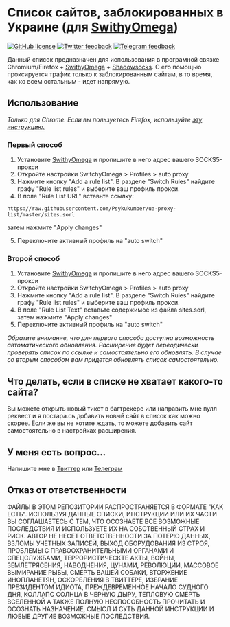 # Список сайтов, заблокированных в Украине (для [SwithyOmega](https://github.com/FelisCatus/SwitchyOmega))
[![GitHub license](https://img.shields.io/badge/license-Unlicense-blue.svg)](https://raw.githubusercontent.com/Psykukumber/ua-proxy-list/master/LICENSE) [![Twitter feedback](https://img.shields.io/badge/feedback-twitter-blue.svg)](https://twitter.com/psykukumber) [![Telegram feedback](https://img.shields.io/badge/feedback-telegram-blue.svg)](https://t.me/psykukumber)

Данный список предназначен для использования в програмной связке Chromium/Firefox + [SwithyOmega](https://github.com/FelisCatus/SwitchyOmega) + [Shadowsocks](https://shadowsocks.org). С его помощью проксируется трафик только к заблокированным сайтам, в то время, как ко всем остальным - идет напрямую.

## Использование

_Только для Chrome. Если вы пользуетесь Firefox, используйте [эту инструкцию.](https://github.com/Psykukumber/ua-proxy-list/wiki/Firefox-Configuration)_

### Первый способ 

1. Установите [SwithyOmega](https://chrome.google.com/webstore/detail/padekgcemlokbadohgkifijomclgjgif) и пропишите в него адрес вашего SOCKS5-прокси
2. Откройте настройки SwitchyOmega > Profiles > auto proxy
3. Нажмите кнопку "Add a rule list". В разделе "Switch Rules" найдите графу "Rule list rules" и выберите ваш профиль прокси.
4. В поле "Rule List URL" вставьте ссылку:
```
https://raw.githubusercontent.com/Psykukumber/ua-proxy-list/master/sites.sorl
```
затем нажмите "Apply changes"

5. Переключите активный профиль на "auto switch"

### Второй способ

1. Установите [SwithyOmega](https://chrome.google.com/webstore/detail/padekgcemlokbadohgkifijomclgjgif) и пропишите в него адрес вашего SOCKS5-прокси
2. Откройте настройки SwitchyOmega > Profiles > auto proxy
3. Нажмите кнопку "Add a rule list". В разделе "Switch Rules" найдите графу "Rule list rules" и выберите ваш профиль прокси.
4. В поле "Rule List Text" вставьте содержимое из файла sites.sorl, затем нажмите "Apply changes"
5. Переключите активный профиль на "auto switch"

_Обратите внимание, что для первого способа доступна возможность автоматического обновления. Расширение будет переодически проверять список по ссылке и самостоятельно его обновлять. В случае со вторым способом вам придется обновлять список самостоятельно._

## Что делать, если в списке не хватает какого-то сайта?

Вы можете открыть новый тикет в багтрекере или направить мне пулл реквест и я постара.сь добавить новый сайт в список как можно скорее. Если же вы не хотите ждать, то можете добавить сайт самостоятельно в настройках расширения.

## У меня есть вопрос...

Напишите мне в [Твиттер](https://twitter.com/psykukumber) или [Телеграм](https://t.me/psykukumber)

## Отказ от ответственности

ФАЙЛЫ В ЭТОМ РЕПОЗИТОРИИ РАСПРОСТРАНЯЕТСЯ В ФОРМАТЕ "КАК ЕСТЬ". ИСПОЛЬЗУЯ ДАННЫЕ СПИСКИ, ИНСТРУКЦИИ ИЛИ ИХ ЧАСТИ ВЫ СОГЛАШАЕТЕСЬ С ТЕМ, ЧТО ОСОЗНАЕТЕ ВСЕ ВОЗМОЖНЫЕ ПОСЛЕДСТВИЯ И ИСПОЛЬЗУЕТЕ ИХ НА СОБСТВЕННЫЙ СТРАХ И РИСК. АВТОР НЕ НЕСЕТ ОТВЕТСТВЕННОСТИ ЗА ПОТЕРЮ ДАННЫХ, ВЗЛОМЫ УЧЕТНЫХ ЗАПИСЕЙ, ВЫХОД ОБОРУДОВАНИЯ ИЗ СТРОЯ, ПРОБЛЕМЫ С ПРАВООХРАНИТЕЛЬНЫМИ ОРГАНАМИ И СПЕЦСЛУЖБАМИ, ТЕРРОРИСТИЧЕСКТЕ АКТЫ, ВОЙНЫ, ЗЕМЛЕТРЯСЕНИЯ, НАВОДНЕНИЯ, ЦУНАМИ, РЕВОЛЮЦИИ, МАССОВОЕ ВЫМИРАНИЕ РЫБЫ, СМЕРТЬ ВАШЕЙ СОБАКИ, ВТОРЖЕНИЕ ИНОПЛАНЕТЯН, ОСКОРБЛЕНИЯ В ТВИТТЕРЕ, ИЗБРАНИЕ ПРЕЗИДЕНТОМ ИДИОТА, ПРЕЖДЕВРЕМЕННОЕ НАЧАЛО СУДНОГО ДНЯ, КОЛЛАПС СОЛНЦА В ЧЕРНУЮ ДЫРУ, ТЕПЛОВУЮ СМЕРТЬ ВСЕЛЕННОЙ А ТАКЖЕ ПОЛНУЮ НЕСПОСОБНОСТЬ ПРОЧИТАТЬ И ОСОЗНАТЬ НАЗНАЧЕНИЕ, СМЫСЛ И СУТЬ ДАННОЙ ИНСТРУКЦИИ И ЛЮБЫЕ ДРУГИЕ ВОЗМОЖНЫЕ ПОСЛЕДСТВИЯ.
